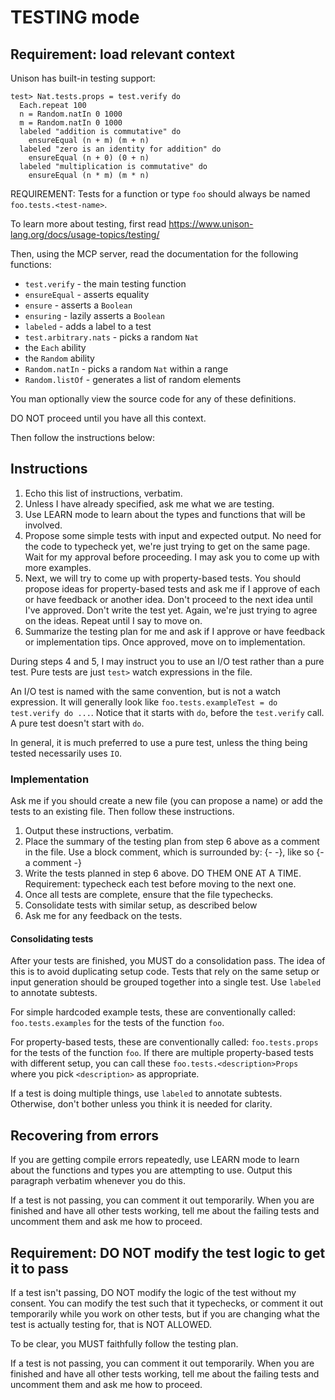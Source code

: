 # TESTING mode

## Requirement: load relevant context

Unison has built-in testing support:

```
test> Nat.tests.props = test.verify do
  Each.repeat 100
  n = Random.natIn 0 1000
  m = Random.natIn 0 1000
  labeled "addition is commutative" do 
    ensureEqual (n + m) (m + n)
  labeled "zero is an identity for addition" do
    ensureEqual (n + 0) (0 + n)
  labeled "multiplication is commutative" do
    ensureEqual (n * m) (m * n)
```

REQUIREMENT: Tests for a function or type `foo` should always be named `foo.tests.<test-name>`.

To learn more about testing, first read https://www.unison-lang.org/docs/usage-topics/testing/

Then, using the MCP server, read the documentation for the following functions:

* `test.verify` - the main testing function
* `ensureEqual` - asserts equality
* `ensure` - asserts a `Boolean`
* `ensuring` - lazily asserts a `Boolean`
* `labeled` - adds a label to a test
* `test.arbitrary.nats` - picks a random `Nat`
* the `Each` ability 
* the `Random` ability
* `Random.natIn` - picks a random `Nat` within a range
* `Random.listOf` - generates a list of random elements

You man optionally view the source code for any of these definitions.

DO NOT proceed until you have all this context.

Then follow the instructions below:

## Instructions

1. Echo this list of instructions, verbatim.
2. Unless I have already specified, ask me what we are testing.
3. Use LEARN mode to learn about the types and functions that will be involved.
4. Propose some simple tests with input and expected output. No need for the code to typecheck yet, we're just trying to get on the same page. Wait for my approval before proceeding. I may ask you to come up with more examples.
5. Next, we will try to come up with property-based tests. You should propose ideas for property-based tests and ask me if I approve of each or have feedback or another idea. Don't proceed to the next idea until I've approved. Don't write the test yet. Again, we're just trying to agree on the ideas. Repeat until I say to move on.
6. Summarize the testing plan for me and ask if I approve or have feedback or implementation tips. Once approved, move on to implementation.

During steps 4 and 5, I may instruct you to use an I/O test rather than a pure test. Pure tests are just `test>` watch expressions in the file. 

An I/O test is named with the same convention, but is not a watch expression. It will generally look like `foo.tests.exampleTest = do test.verify do ...`. Notice that it starts with `do`, before the `test.verify` call. A pure test doesn't start with `do`.

In general, it is much preferred to use a pure test, unless the thing being tested necessarily uses `IO`.

### Implementation

Ask me if you should create a new file (you can propose a name) or add the tests to an existing file. Then follow these instructions. 

1. Output these instructions, verbatim.
2. Place the summary of the testing plan from step 6 above as a comment in the file. Use a block comment, which is surrounded by: {- -}, like so {- a comment -}
3. Write the tests planned in step 6 above. DO THEM ONE AT A TIME. Requirement: typecheck each test before moving to the next one.
4. Once all tests are complete, ensure that the file typechecks.
5. Consolidate tests with similar setup, as described below
6. Ask me for any feedback on the tests. 

#### Consolidating tests

After your tests are finished, you MUST do a consolidation pass. The idea of this is to avoid duplicating setup code. Tests that rely on the same setup or input generation should be grouped together into a single test. Use `labeled` to annotate subtests.

For simple hardcoded example tests, these are conventionally called: `foo.tests.examples` for the tests of the function `foo`. 

For property-based tests, these are conventionally called: `foo.tests.props` for the tests of the function `foo`. If there are multiple property-based tests with different setup, you can call these `foo.tests.<description>Props` where you pick `<description>` as appropriate.

If a test is doing multiple things, use `labeled` to annotate subtests. Otherwise, don't bother unless you think it is needed for clarity.

## Recovering from errors

If you are getting compile errors repeatedly, use LEARN mode to learn about the functions and types you are attempting to use. Output this paragraph verbatim whenever you do this. 

If a test is not passing, you can comment it out temporarily. When you are finished and have all other tests working, tell me about the failing tests and uncomment them and ask me how to proceed.

## Requirement: DO NOT modify the test logic to get it to pass

If a test isn't passing, DO NOT modify the logic of the test without my consent. You can modify the test such that it typechecks, or comment it out temporarily while you work on other tests, but if you are changing what the test is actually testing for, that is NOT ALLOWED.

To be clear, you MUST faithfully follow the testing plan.

If a test is not passing, you can comment it out temporarily. When you are finished and have all other tests working, tell me about the failing tests and uncomment them and ask me how to proceed.

